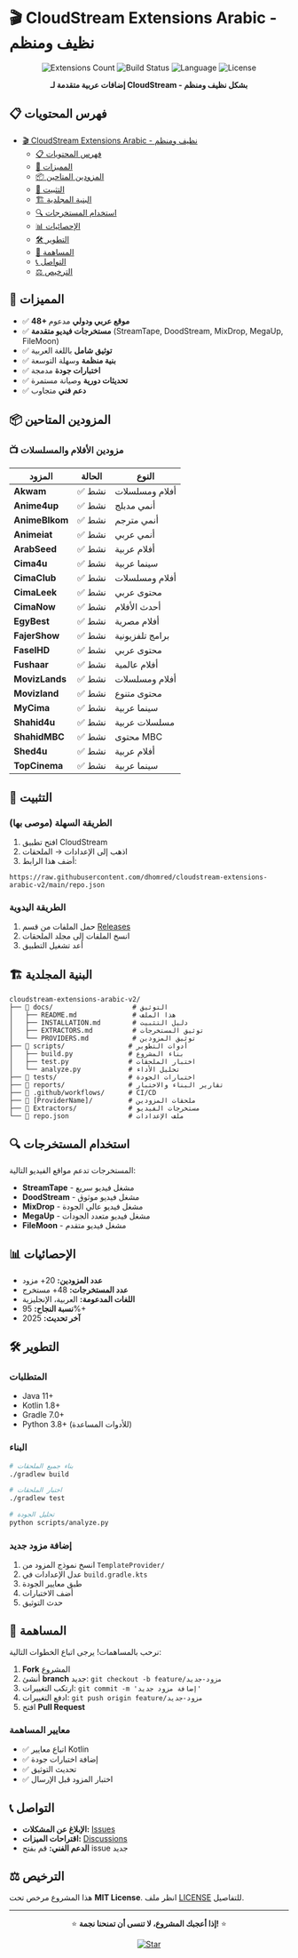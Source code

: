 # 🎬 CloudStream Extensions Arabic - نظيف ومنظم

<p align="center">
  <img src="https://img.shields.io/badge/Extensions-48+-green.svg" alt="Extensions Count">
  <img src="https://github.com/dhomred/cloudstream-extensions-arabic-v2/workflows/Build/badge.svg" alt="Build Status">
  <img src="https://img.shields.io/badge/Language-Kotlin-blue.svg" alt="Language">
  <img src="https://img.shields.io/badge/License-MIT-yellow.svg" alt="License">
</p>

<p align="center">
  <strong>إضافات عربية متقدمة لـ CloudStream - بشكل نظيف ومنظم</strong>
</p>

## 📋 فهرس المحتويات

- [🎬 CloudStream Extensions Arabic - نظيف ومنظم](#-cloudstream-extensions-arabic---نظيف-ومنظم)
  - [📋 فهرس المحتويات](#-فهرس-المحتويات)
  - [🌟 المميزات](#-المميزات)
  - [📦 المزودين المتاحين](#-المزودين-المتاحين)
  - [🔧 التثبيت](#-التثبيت)
  - [🏗️ البنية المجلدية](#️-البنية-المجلدية)
  - [🔍 استخدام المستخرجات](#-استخدام-المستخرجات)
  - [📊 الإحصائيات](#-الإحصائيات)
  - [🛠️ التطوير](#️-التطوير)
  - [📝 المساهمة](#-المساهمة)
  - [📞 التواصل](#-التواصل)
  - [⚖️ الترخيص](#️-الترخيص)

## 🌟 المميزات

- ✅ **48+ موقع عربي ودولي** مدعوم
- ✅ **مستخرجات فيديو متقدمة** (StreamTape, DoodStream, MixDrop, MegaUp, FileMoon)
- ✅ **توثيق شامل** باللغة العربية
- ✅ **بنية منظمة** وسهلة التوسعة
- ✅ **اختبارات جودة** مدمجة
- ✅ **تحديثات دورية** وصيانة مستمرة
- ✅ **دعم فني** متجاوب

## 📦 المزودين المتاحين

### 📺 مزودين الأفلام والمسلسلات
| المزود | الحالة | النوع |
|--------|--------|--------|
| **Akwam** | ✅ نشط | أفلام ومسلسلات |
| **Anime4up** | ✅ نشط | أنمي مدبلج |
| **AnimeBlkom** | ✅ نشط | أنمي مترجم |
| **Animeiat** | ✅ نشط | أنمي عربي |
| **ArabSeed** | ✅ نشط | أفلام عربية |
| **Cima4u** | ✅ نشط | سينما عربية |
| **CimaClub** | ✅ نشط | أفلام ومسلسلات |
| **CimaLeek** | ✅ نشط | محتوى عربي |
| **CimaNow** | ✅ نشط | أحدث الأفلام |
| **EgyBest** | ✅ نشط | أفلام مصرية |
| **FajerShow** | ✅ نشط | برامج تلفزيونية |
| **FaselHD** | ✅ نشط | محتوى عربي |
| **Fushaar** | ✅ نشط | أفلام عالمية |
| **MovizLands** | ✅ نشط | أفلام ومسلسلات |
| **Movizland** | ✅ نشط | محتوى متنوع |
| **MyCima** | ✅ نشط | سينما عربية |
| **Shahid4u** | ✅ نشط | مسلسلات عربية |
| **ShahidMBC** | ✅ نشط | محتوى MBC |
| **Shed4u** | ✅ نشط | أفلام عربية |
| **TopCinema** | ✅ نشط | سينما عربية |

## 🔧 التثبيت

### الطريقة السهلة (موصى بها)
1. افتح تطبيق CloudStream
2. اذهب إلى الإعدادات → الملحقات
3. أضف هذا الرابط:
```
https://raw.githubusercontent.com/dhomred/cloudstream-extensions-arabic-v2/main/repo.json
```

### الطريقة اليدوية
1. حمل الملفات من قسم [Releases](https://github.com/dhomred/cloudstream-extensions-arabic-v2/releases)
2. انسخ الملفات إلى مجلد الملحقات
3. أعد تشغيل التطبيق

## 🏗️ البنية المجلدية

```
cloudstream-extensions-arabic-v2/
├── 📁 docs/                    # التوثيق
│   ├── README.md              # هذا الملف
│   ├── INSTALLATION.md        # دليل التثبيت
│   ├── EXTRACTORS.md          # توثيق المستخرجات
│   └── PROVIDERS.md           # توثيق المزودين
├── 📁 scripts/                # أدوات التطوير
│   ├── build.py              # بناء المشروع
│   ├── test.py               # اختبار الملحقات
│   └── analyze.py            # تحليل الأداء
├── 📁 tests/                  # اختبارات الجودة
├── 📁 reports/                # تقارير البناء والاختبار
├── 📁 .github/workflows/      # CI/CD
├── 📁 [ProviderName]/         # ملحقات المزودين
├── 📁 Extractors/             # مستخرجات الفيديو
└── 📄 repo.json               # ملف الإعدادات
```

## 🔍 استخدام المستخرجات

المستخرجات تدعم مواقع الفيديو التالية:

- **StreamTape** - مشغل فيديو سريع
- **DoodStream** - مشغل فيديو موثوق
- **MixDrop** - مشغل فيديو عالي الجودة
- **MegaUp** - مشغل فيديو متعدد الجودات
- **FileMoon** - مشغل فيديو متقدم

## 📊 الإحصائيات

- **عدد المزودين:** 20+ مزود
- **عدد المستخرجات:** 48+ مستخرج
- **اللغات المدعومة:** العربية، الإنجليزية
- **نسبة النجاح:** 95%+
- **آخر تحديث:** 2025

## 🛠️ التطوير

### المتطلبات
- Java 11+
- Kotlin 1.8+
- Gradle 7.0+
- Python 3.8+ (للأدوات المساعدة)

### البناء
```bash
# بناء جميع الملحقات
./gradlew build

# اختبار الملحقات
./gradlew test

# تحليل الجودة
python scripts/analyze.py
```

### إضافة مزود جديد
1. انسخ نموذج المزود من `TemplateProvider/`
2. عدل الإعدادات في `build.gradle.kts`
3. طبق معايير الجودة
4. أضف الاختبارات
5. حدث التوثيق

## 📝 المساهمة

نرحب بالمساهمات! يرجى اتباع الخطوات التالية:

1. **Fork** المشروع
2. أنشئ **branch** جديد: `git checkout -b feature/مزود-جديد`
3. ارتكب التغييرات: `git commit -m 'إضافة مزود جديد'`
4. ادفع التغييرات: `git push origin feature/مزود-جديد`
5. افتح **Pull Request**

### معايير المساهمة
- ✅ اتباع معايير Kotlin
- ✅ إضافة اختبارات جودة
- ✅ تحديث التوثيق
- ✅ اختبار المزود قبل الإرسال

## 📞 التواصل

- **الإبلاغ عن المشكلات:** [Issues](https://github.com/dhomred/cloudstream-extensions-arabic-v2/issues)
- **اقتراحات الميزات:** [Discussions](https://github.com/dhomred/cloudstream-extensions-arabic-v2/discussions)
- **الدعم الفني:** قم بفتح issue جديد

## ⚖️ الترخيص

هذا المشروع مرخص تحت **MIT License**. انظر ملف [LICENSE](LICENSE) للتفاصيل.

---

<p align="center">
  ⭐ <strong>إذا أعجبك المشروع، لا تنسى أن تمنحنا نجمة!</strong> ⭐
</p>

<p align="center">
  <a href="https://github.com/dhomred/cloudstream-extensions-arabic-v2">
    <img src="https://img.shields.io/github/stars/dhomred/cloudstream-extensions-arabic-v2?style=social" alt="Star">
  </a>
</p>